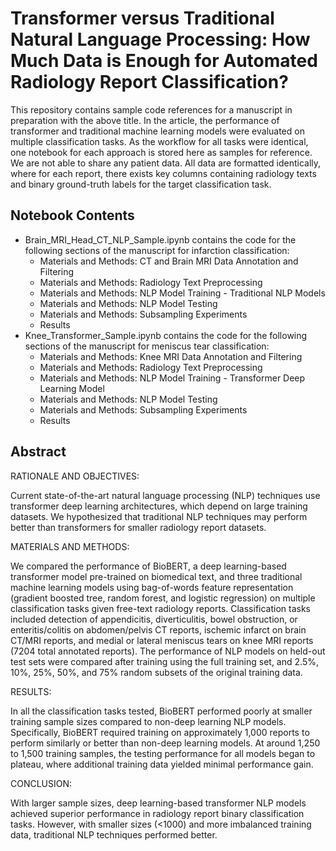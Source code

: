 # Transformer versus Traditional Natural Language Processing: How Much Data is Enough for Automated Radiology Report Classification?
This repository contains sample code references for a manuscript in preparation with the above title. In the article, the performance of transformer and traditional machine learning models were evaluated on multiple classification tasks. As the workflow for all tasks were identical, one notebook for each approach is stored here as samples for reference. We are not able to share any patient data. All data are formatted identically, where for each report, there exists key columns containing radiology texts and binary ground-truth labels for the target classification task. 

## Notebook Contents

- Brain_MRI_Head_CT_NLP_Sample.ipynb contains the code for the following sections of the manuscript for infarction classification:
  - Materials and Methods: CT and Brain MRI Data Annotation and Filtering
  - Materials and Methods: Radiology Text Preprocessing
  - Materials and Methods: NLP Model Training - Traditional NLP Models
  - Materials and Methods: NLP Model Testing
  - Materials and Methods: Subsampling Experiments
  - Results
- Knee_Transformer_Sample.ipynb contains the code for the following sections of the manuscript for meniscus tear classification:
  - Materials and Methods: Knee MRI Data Annotation and Filtering
  - Materials and Methods: Radiology Text Preprocessing
  - Materials and Methods: NLP Model Training - Transformer Deep Learning Model
  - Materials and Methods: NLP Model Testing
  - Materials and Methods: Subsampling Experiments
  - Results

## Abstract
 
RATIONALE AND OBJECTIVES: 		

Current state-of-the-art natural language processing (NLP) techniques use transformer deep learning architectures, which depend on large training datasets. We hypothesized that traditional NLP techniques may perform better than transformers for smaller radiology report datasets. 	

MATERIALS AND METHODS:

We compared the performance of BioBERT, a deep learning-based transformer model pre-trained on biomedical text, and three traditional machine learning models using bag-of-words feature representation (gradient boosted tree, random forest, and logistic regression) on multiple classification tasks given free-text radiology reports. Classification tasks included detection of appendicitis, diverticulitis, bowel obstruction, or enteritis/colitis on abdomen/pelvis CT reports, ischemic infarct on brain CT/MRI reports, and medial or lateral meniscus tears on knee MRI reports (7204 total annotated reports). The performance of NLP models on held-out test sets were compared after training using the full training set, and 2.5%, 10%, 25%, 50%, and 75% random subsets of the original training data. 
 
RESULTS:

In all the classification tasks tested, BioBERT performed poorly at smaller training sample sizes compared to non-deep learning NLP models. Specifically, BioBERT required training on approximately 1,000 reports to perform similarly or better than non-deep learning models. At around 1,250 to 1,500 training samples, the testing performance for all models began to plateau, where additional training data yielded minimal performance gain.

CONCLUSION:			

With larger sample sizes, deep learning-based transformer NLP models achieved superior performance in radiology report binary classification tasks. However, with smaller sizes (<1000) and more imbalanced training data, traditional NLP techniques performed better. 

